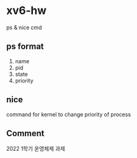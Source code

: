 # xv6-hw
ps &amp; nice cmd

## ps format
1. name
2. pid
3. state
4. priority

## nice
command for kernel to change priority of process

## Comment
2022 1학기 운영체제 과제
